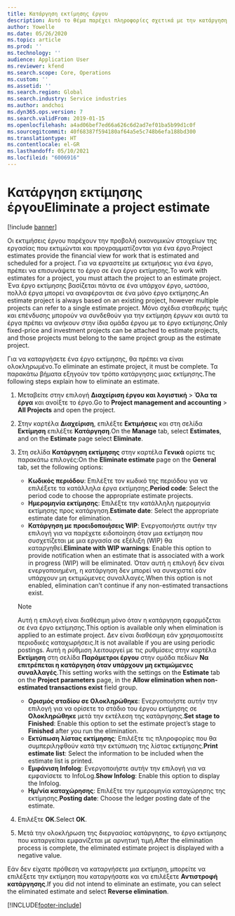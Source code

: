 ```yaml
---
title: Κατάργηση εκτίμησης έργου
description: Αυτό το θέμα παρέχει πληροφορίες σχετικά με την κατάργηση μιας εκτίμησης έργου μετά την ολοκλήρωσή της.
author: Yowelle
ms.date: 05/26/2020
ms.topic: article
ms.prod: ''
ms.technology: ''
audience: Application User
ms.reviewer: kfend
ms.search.scope: Core, Operations
ms.custom: ''
ms.assetid: ''
ms.search.region: Global
ms.search.industry: Service industries
ms.author: andchoi
ms.dyn365.ops.version: 7
ms.search.validFrom: 2019-01-15
ms.openlocfilehash: a4ad06bef7ed66a626c6d2ad7ef01ba5b99d1c0f
ms.sourcegitcommit: 40f68387f594180af64a5e5c748b6efa188bd300
ms.translationtype: HT
ms.contentlocale: el-GR
ms.lasthandoff: 05/10/2021
ms.locfileid: "6006916"
---
```

# <a name="eliminate-a-project-estimate"></a><span data-ttu-id="e94b0-103">Κατάργηση εκτίμησης έργου</span><span class="sxs-lookup"><span data-stu-id="e94b0-103">Eliminate a project estimate</span></span>

[!include [banner](../includes/banner.md)]

<span data-ttu-id="e94b0-104">Οι εκτιμήσεις έργου παρέχουν την προβολή οικονομικών στοιχείων της εργασίας που εκτιμώνται και προγραμματίζονται για ένα έργο.</span><span class="sxs-lookup"><span data-stu-id="e94b0-104">Project estimates provide the financial view for work that is estimated and scheduled for a project.</span></span> <span data-ttu-id="e94b0-105">Για να εργαστείτε με εκτιμήσεις για ένα έργο, πρέπει να επισυνάψετε το έργο σε ένα έργο εκτίμησης.</span><span class="sxs-lookup"><span data-stu-id="e94b0-105">To work with estimates for a project, you must attach the project to an estimate project.</span></span> <span data-ttu-id="e94b0-106">Ένα έργο εκτίμησης βασίζεται πάντα σε ένα υπάρχον έργο, ωστόσο, πολλά έργα μπορεί να αναφέρονται σε ένα μόνο έργο εκτίμησης.</span><span class="sxs-lookup"><span data-stu-id="e94b0-106">An estimate project is always based on an existing project, however multiple projects can refer to a single estimate project.</span></span> <span data-ttu-id="e94b0-107">Μόνο σχέδια σταθερής τιμής και επένδυσης μπορούν να συνδεθούν για την εκτίμηση έργων και αυτά τα έργα πρέπει να ανήκουν στην ίδια ομάδα έργου με το έργο εκτίμησης.</span><span class="sxs-lookup"><span data-stu-id="e94b0-107">Only fixed-price and investment projects can be attached to estimate projects, and those projects must belong to the same project group as the estimate project.</span></span>

<span data-ttu-id="e94b0-108">Για να καταργήσετε ένα έργο εκτίμησης, θα πρέπει να είναι ολοκληρωμένο.</span><span class="sxs-lookup"><span data-stu-id="e94b0-108">To eliminate an estimate project, it must be complete.</span></span> <span data-ttu-id="e94b0-109">Τα παρακάτω βήματα εξηγούν τον τρόπο κατάργησης μιας εκτίμησης.</span><span class="sxs-lookup"><span data-stu-id="e94b0-109">The following steps explain how to eliminate an estimate.</span></span>

1. <span data-ttu-id="e94b0-110">Μεταβείτε στην επιλογή **Διαχείριση έργου και λογιστική** > **Όλα τα έργα** και ανοίξτε το έργο.</span><span class="sxs-lookup"><span data-stu-id="e94b0-110">Go to **Project management and accounting** > **All Projects** and open the project.</span></span> 
2. <span data-ttu-id="e94b0-111">Στην καρτέλα **Διαχείριση**, επιλέξτε **Εκτιμήσεις** και στη σελίδα **Εκτίμηση** επιλέξτε **Κατάργηση**.</span><span class="sxs-lookup"><span data-stu-id="e94b0-111">On the **Manage** tab, select **Estimates**, and on the **Estimate** page select **Eliminate**.</span></span>
3. <span data-ttu-id="e94b0-112">Στη σελίδα **Κατάργηση εκτίμησης** στην καρτέλα **Γενικά** ορίστε τις παρακάτω επιλογές:</span><span class="sxs-lookup"><span data-stu-id="e94b0-112">On the **Eliminate estimate** page on the **General** tab, set the following options:</span></span>

   - <span data-ttu-id="e94b0-113">**Κωδικός περιόδου**: Επιλέξτε τον κωδικό της περιόδου για να επιλέξετε τα κατάλληλα έργα εκτίμησης.</span><span class="sxs-lookup"><span data-stu-id="e94b0-113">**Period code**: Select the period code to choose the appropriate estimate projects.</span></span> 
   - <span data-ttu-id="e94b0-114">**Ημερομηνία εκτίμησης**: Επιλέξτε την κατάλληλη ημερομηνία εκτίμησης προς κατάργηση.</span><span class="sxs-lookup"><span data-stu-id="e94b0-114">**Estimate date**: Select the appropriate estimate date for elimination.</span></span>
   - <span data-ttu-id="e94b0-115">**Κατάργηση με προειδοποιήσεις WIP**: Ενεργοποιήστε αυτήν την επιλογή για να παρέχετε ειδοποίηση όταν μια εκτίμηση που συσχετίζεται με μια εργασία σε εξέλιξη (WIP) θα καταργηθεί.</span><span class="sxs-lookup"><span data-stu-id="e94b0-115">**Eliminate with WIP warnings**: Enable this option to provide notification when an estimate that is associated with a work in progress (WIP) will be eliminated.</span></span> <span data-ttu-id="e94b0-116">Όταν αυτή η επιλογή δεν είναι ενεργοποιημένη, η κατάργηση δεν μπορεί να συνεχιστεί εάν υπάρχουν μη εκτιμώμενες συναλλαγές.</span><span class="sxs-lookup"><span data-stu-id="e94b0-116">When this option is not enabled, elimination can’t continue if any non-estimated transactions exist.</span></span> 
   > [!NOTE]
   > <span data-ttu-id="e94b0-117">Αυτή η επιλογή είναι διαθέσιμη μόνο όταν η κατάργηση εφαρμόζεται σε ένα έργο εκτίμησης.</span><span class="sxs-lookup"><span data-stu-id="e94b0-117">This option is available only when elimination is applied to an estimate project.</span></span> <span data-ttu-id="e94b0-118">Δεν είναι διαθέσιμη εάν χρησιμοποιείτε περιοδικές καταχωρήσεις.</span><span class="sxs-lookup"><span data-stu-id="e94b0-118">It is not available if you are using periodic postings.</span></span> <span data-ttu-id="e94b0-119">Αυτή η ρύθμιση λειτουργεί με τις ρυθμίσεις στην καρτέλα **Εκτίμηση** στη σελίδα **Παράμετροι έργου** στην ομάδα πεδίων **Να επιτρέπεται η κατάργηση όταν υπάρχουν μη εκτιμώμενες συναλλαγές**.</span><span class="sxs-lookup"><span data-stu-id="e94b0-119">This setting works with the settings on the **Estimate** tab on the **Project parameters** page, in the **Allow elimination when non-estimated transactions exist** field group.</span></span>
   - <span data-ttu-id="e94b0-120">**Ορισμός σταδίου σε Ολοκληρώθηκε**: Ενεργοποιήστε αυτήν την επιλογή για να ορίσετε το στάδιο του έργου εκτίμησης σε **Ολοκληρώθηκε** μετά την εκτέλεση της κατάργησης.</span><span class="sxs-lookup"><span data-stu-id="e94b0-120">**Set stage to Finished**: Enable this option to set the estimate project’s stage to **Finished** after you run the elimination.</span></span>
   - <span data-ttu-id="e94b0-121">**Εκτύπωση λίστας εκτίμησης**: Επιλέξτε τις πληροφορίες που θα συμπεριληφθούν κατά την εκτύπωση της λίστας εκτίμησης.</span><span class="sxs-lookup"><span data-stu-id="e94b0-121">**Print estimate list**: Select the information to be included when the estimate list is printed.</span></span>
   - <span data-ttu-id="e94b0-122">**Εμφάνιση Infolog**: Ενεργοποιήστε αυτήν την επιλογή για να εμφανίσετε το InfoLog.</span><span class="sxs-lookup"><span data-stu-id="e94b0-122">**Show Infolog**: Enable this option to display the Infolog.</span></span>
   - <span data-ttu-id="e94b0-123">**Ημ/νία καταχώρησης**: Επιλέξτε την ημερομηνία καταχώρησης της εκτίμησης.</span><span class="sxs-lookup"><span data-stu-id="e94b0-123">**Posting date**: Choose the ledger posting date of the estimate.</span></span>

4.  <span data-ttu-id="e94b0-124">Επιλέξτε **OK**.</span><span class="sxs-lookup"><span data-stu-id="e94b0-124">Select **OK**.</span></span>
5. <span data-ttu-id="e94b0-125">Μετά την ολοκλήρωση της διεργασίας κατάργησης, το έργο εκτίμησης που καταργείται εμφανίζεται με αρνητική τιμή.</span><span class="sxs-lookup"><span data-stu-id="e94b0-125">After the elimination process is complete, the eliminated estimate project is displayed with a negative value.</span></span> 

<span data-ttu-id="e94b0-126">Εάν δεν είχατε πρόθεση να καταργήσετε μια εκτίμηση, μπορείτε να επιλέξετε την εκτίμηση που καταργήσατε και να επιλέξετε **Αντιστροφή κατάργησης**.</span><span class="sxs-lookup"><span data-stu-id="e94b0-126">If you did not intend to eliminate an estimate, you can select the eliminated estimate and select **Reverse elimination**.</span></span>   


[!INCLUDE[footer-include](../includes/footer-banner.md)]